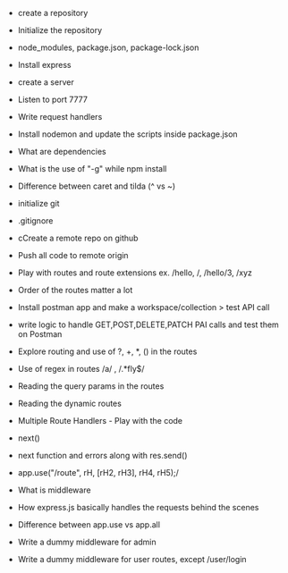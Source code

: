 - create a repository
- Initialize the repository
- node_modules, package.json, package-lock.json
- Install express
- create a server
- Listen to port 7777
- Write request handlers
- Install nodemon and update the scripts inside package.json
- What are dependencies
- What is the use of "-g" while npm install
- Difference between caret and tilda (^ vs ~)



- initialize git
- .gitignore
- cCreate a remote repo on github
- Push all code to remote origin



- Play with routes and route extensions ex. /hello, /, /hello/3, /xyz
- Order of the routes matter a lot


 
- Install postman app and make a workspace/collection > test API call
- write logic to handle GET,POST,DELETE,PATCH PAI calls and test them on Postman


- Explore routing and use of ?, +, *, () in the routes
- Use of regex in routes /a/ , /.*fly$/
- Reading the query params in the routes
- Reading the dynamic routes


- Multiple Route Handlers - Play with the code
- next()
- next function and errors along with res.send()
- app.use("/route", rH, [rH2, rH3], rH4, rH5);/


- What is middleware
- How express.js basically handles the requests behind the scenes 
- Difference between app.use vs app.all 
- Write a dummy middleware for admin
- Write a dummy middleware for user routes, except /user/login